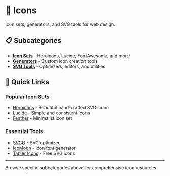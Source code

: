 # 🔧 Icons

Icon sets, generators, and SVG tools for web design.

## 📋 Subcategories

- **[Icon Sets](icon-sets.md)** - Heroicons, Lucide, FontAwesome, and more
- **[Generators](generators.md)** - Custom icon creation tools
- **[SVG Tools](svg-tools.md)** - Optimizers, editors, and utilities

## 🎯 Quick Links

### Popular Icon Sets
- [Heroicons](https://heroicons.com) - Beautiful hand-crafted SVG icons
- [Lucide](https://lucide.dev) - Simple and consistent icons
- [Feather](https://feathericons.com) - Minimalist icon set

### Essential Tools
- [SVGO](https://jakearchibald.github.io/svgomg) - SVG optimizer
- [IcoMoon](https://icomoon.io) - Icon font generator
- [Tabler Icons](https://tabler-icons.io) - Free SVG icons

---

Browse specific subcategories above for comprehensive icon resources. 
